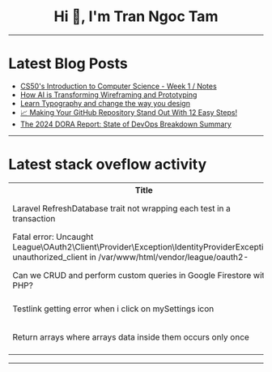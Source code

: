 <h1 align="center">Hi 👋, I'm Tran Ngoc Tam</h1>

---

# Latest Blog Posts 
<!-- BLOG-POST-LIST:START -->
- [CS50&#39;s Introduction to Computer Science - Week 1 / Notes](https://dev.to/dmytro_lobanov/cs50s-introduction-to-computer-science-week-1-notes-3k15)
- [How AI is Transforming Wireframing and Prototyping](https://dev.to/shtefcs/how-ai-is-transforming-wireframing-and-prototyping-4pc9)
- [Learn Typography and change the way you design](https://dev.to/paul_freeman/learn-typography-and-change-the-way-you-design-3714)
- [📈 Making Your GitHub Repository Stand Out With 12 Easy Steps!](https://dev.to/kosa12/making-your-github-repository-stand-out-5gef)
- [The 2024 DORA Report: State of DevOps Breakdown Summary](https://dev.to/middleware/the-2024-dora-report-state-of-devops-breakdown-summary-36k8)
<!-- BLOG-POST-LIST:END -->

---

# Latest stack oveflow activity
<table>
  <tr><th>Title</th><th>Link</th></tr>
  <!-- STACKOVERFLOW:START --><tr><td>Laravel RefreshDatabase trait not wrapping each test in a transaction</td><td>https://stackoverflow.com/questions/79162494/laravel-refreshdatabase-trait-not-wrapping-each-test-in-a-transaction</td></tr><tr><td>Fatal error: Uncaught League\OAuth2\Client\Provider\Exception\IdentityProviderException: unauthorized_client in /var/www/html/vendor/league/oauth2-</td><td>https://stackoverflow.com/questions/79162481/fatal-error-uncaught-league-oauth2-client-provider-exception-identityproviderex</td></tr><tr><td>Can we CRUD and perform custom queries in Google Firestore with PHP?</td><td>https://stackoverflow.com/questions/79162479/can-we-crud-and-perform-custom-queries-in-google-firestore-with-php</td></tr><tr><td>Testlink getting error when i click on mySettings icon</td><td>https://stackoverflow.com/questions/79162475/testlink-getting-error-when-i-click-on-mysettings-icon</td></tr><tr><td>Return arrays where arrays data inside them occurs only once</td><td>https://stackoverflow.com/questions/79162468/return-arrays-where-arrays-data-inside-them-occurs-only-once</td></tr><!-- STACKOVERFLOW:END -->
</table>

---


